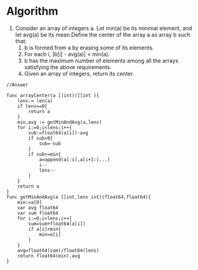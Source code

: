 # Algorithm

1. Consider an array of integers a. Let min(a) be its minimal element, and let avg(a) be its mean.Define the center of the array a as array b such that:
    1. b is formed from a by erasing some of its elements.
    2. For each i, |b[i] - avg(a)| < min(a).
    3. b has the maximum number of elements among all the arrays satisfying the above requirements.
    4. Given an array of integers, return its center.

```golang
//Answer

func arrayCenter(a []int)([]int ){
    lens:= len(a)
    if lens==0{
        return a
    }
    min,avg := getMinAndAvg(a,lens)
    for i:=0;i<lens;i++{
        sub:=float64(a[i])-avg
        if sub<0{
            sub=-sub
        }
        if sub>=min{
            a=append(a[:i],a[i+1:]...)
            i--
            lens--
        }
    }
    return a
}
func getMinAndAvg(a []int,lens int)(float64,float64){       
    min:=a[0]
    var avg float64
    var sum float64
    for i:=0;i<lens;i++{
        sum=sum+float64(a[i])
        if a[i]<min{
            min=a[i]
        }
    }
    avg=float64(sum)/float64(lens)
    return float64(min),avg
}

```